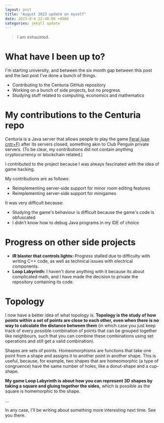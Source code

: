 ```yaml
---
layout: post
title: "August 2023 update on myself"
date: 2023-8-6 22:48:00 +0800
categories: jekyll update
---
```


> I am exhausted.

# What have I been up to?
I'm starting university, and between the six month gap between this post and the last post I've done a bunch of things.

- Contributing to the Centuria GitHub repository
- Working on a bunch of side projects, but no progress
- Studying stuff related to computing, economics and mathematics

# My contributions to the Centuria repo
Centuria is a Java server that allows people to play the game [Feral (use cntr+F)](https://www.guv1.com/professional-1/2019/4/26/uden-22-wildworks-studio-networking) after its servers closed, something akin to Club Penguin private servers. \(To be clear, my contributions did not contain anything cryptocurrency or blockchain related.\)

I contributed to the project because I was always fascinated with the idea of game hacking.

My contributions are as follows:
- Reimplementing server-side support for minor room editing features
- Reimplementing server-side support for minigames

It was very difficult because:
- Studying the game's behaviour is difficult because the game's code is obfuscated
- I didn't know how to debug Java programs in my IDE of choice

# Progress on other side projects
- **IR blaster that controls lights:** Progress stalled due to difficulty with writing C++ code, as well as technical issues with electrical components.
- **Loop Labyrinth:** I haven't done anything with it because its about complicated math, and I have made the decision to private the repository containing its code.

# Topology
I now have a better idea of what topology is. **Topology is the study of how points within a set of points are close to each other, even when there is no way to calculate the distance between them** (in which case you just keep track of every possible combination of points that can be grouped together like neighbours, such that you can combine these combinations using set operations and still get a valid combination).

Shapes are sets of points. Homeomorphisms are functions that take one point from a shape and assigns it to another point in another shape. This is useful, because, for example, two shapes that are homeomorphic (a type of congruence) have the same number of holes, like a donut-shape and a cup-shape.

**My game Loop Labyrinth is about how you can represent 3D shapes by taking a square and gluing together the sides,** which is possible as the square is homemorphic to the shape.

...

In any case, I'll be writing about something more interesting next time. See you there.